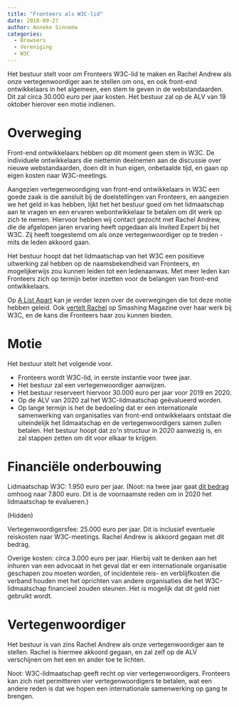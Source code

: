 ```yaml
---
title: "Fronteers als W3C-lid"
date: 2018-09-27
author: Anneke Sinnema
categories: 
  - Browsers
  - Vereniging
  - W3C
---
```

Het bestuur stelt voor om Fronteers W3C-lid te maken en Rachel Andrew als onze vertegenwoordiger aan te stellen om ons, en ook front-end ontwikkelaars in het algemeen, een stem te geven in de webstandaarden. Dit zal circa 30.000 euro per jaar kosten. Het bestuur zal op de ALV van 19 oktober hierover een motie indienen.

# Overweging

Front-end ontwikkelaars hebben op dit moment geen stem in W3C. De individuele ontwikkelaars die niettemin deelnemen aan de discussie over nieuwe webstandaarden, doen dit in hun eigen, onbetaalde tijd, en gaan op eigen kosten naar W3C-meetings.

Aangezien vertegenwoordiging van front-end ontwikkelaars in W3C een goede zaak is die aansluit bij de doelstellingen van Fronteers, en aangezien we het geld in kas hebben, lijkt het het bestuur goed om het lidmaatschap aan te vragen en een ervaren webontwikkelaar te betalen om dit werk op zich te nemen. Hiervoor hebben wij contact gezocht met Rachel Andrew, die de afgelopen jaren ervaring heeft opgedaan als Invited Expert bij het W3C. Zij heeft toegestemd om als onze vertegenwoordiger op te treden - mits de leden akkoord gaan.

Het bestuur hoopt dat het lidmaatschap van het W3C een positieve uitwerking zal hebben op de naamsbekendheid van Fronteers, en mogelijkerwijs zou kunnen leiden tot een ledenaanwas. Met meer leden kan Fronteers zich op termijn beter inzetten voor de belangen van front-end ontwikkelaars.

Op [A List Apart](https://alistapart.com/article/web-developer-representation-in-w3c) kan je verder lezen over de overwegingen die tot deze motie hebben geleid. Ook [vertelt Rachel](https://www.smashingmagazine.com/2018/09/representing-web-developers-w3c/) op Smashing Magazine over haar werk bij W3C, en de kans die Fronteers haar zou kunnen bieden.

# Motie

Het bestuur stelt het volgende voor.

* Fronteers wordt W3C-lid, in eerste instantie voor twee jaar.
* Het bestuur zal een vertegenwoordiger aanwijzen.
* Het bestuur reserveert hiervoor 30.000 euro per jaar voor 2019 en 2020.
* Op de ALV van 2020 zal het W3C-lidmaatschap geëvalueerd worden.
* Op lange termijn is het de bedoeling dat er een internationale samenwerking van organisaties van front-end ontwikkelaars ontstaat die uiteindelijk het lidmaatschap en de vertegenwoordigers samen zullen betalen. Het bestuur hoopt dat zo'n structuur in 2020 aanwezig is, en zal stappen zetten om dit voor elkaar te krijgen.

# Financiële onderbouwing

Lidmaatschap W3C: 1.950 euro per jaar. 
(Noot: na twee jaar gaat [dit bedrag](https://www.w3.org/Consortium/fees?countryCode=NL&quarter=07-01&year=2018#results) omhoog naar 7.800 euro. Dit is de voornaamste reden om in 2020 het lidmaatschap te evalueren.)

(Hidden)

Vertegenwoordigersfee: 25.000 euro per jaar. Dit is inclusief eventuele reiskosten naar W3C-meetings. Rachel Andrew is akkoord gegaan met dit bedrag.

Overige kosten: circa 3.000 euro per jaar. Hierbij valt te denken aan het inhuren van een advocaat in het geval dat er een internationale organisatie geschapen zou moeten worden, of incidentele reis- en verblijfkosten die verband houden met het oprichten van andere organisaties die het W3C-lidmaatschap financieel zouden steunen. Het is mogelijk dat dit geld niet gebruikt wordt.

# Vertegenwoordiger

Het bestuur is van zins Rachel Andrew als onze vertegenwoordiger aan te stellen. Rachel is hiermee akkoord gegaan, en zal zelf op de ALV verschijnen om het een en ander toe te lichten.

Noot: W3C-lidmaatschap geeft recht op vier vertegenwoordigers. Fronteers kan zich niet permitteren vier vertegenwoordigers te betalen, wat een andere reden is dat we hopen een internationale samenwerking op gang te brengen.
